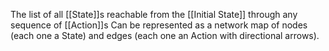 The list of all [[State]]s reachable from the [[Initial State]] through any sequence of [[Action]]s
Can be represented as a network map of nodes (each one a State) and edges (each one an Action with directional arrows).
